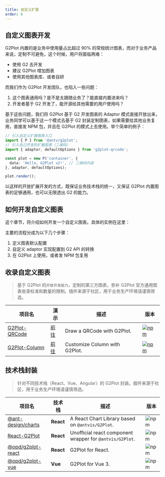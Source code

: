 ```yaml
---
title: 自定义扩展
order: 6
---
```


## 自定义图表开发

G2Plot 内置的是业务中使用量占比超过 90% 的常规统计图表，而对于业务产品来说，定制不可避免，这个时候，用户将面临两难：

 - 使用 G2 去开发
 - 建议 G2Plot 增加图表
 - 使用其他图表库、或者自研

而我们作为 G2Plot 开发团队，也陷入一些问题：

1. 这个图表通用吗？是不是太跟随业务了？能直接内置进来吗？
2. 开发者基于 G2 开发了，能开源给其他需要的用户使用吗？

基于这些问题，我们将 G2Plot 基于 G2 开发图表的 Adaptor 模式直接开放出来，业务同学可以基于这一个模式去基于 G2 封装定制图表，如果需要给其他业务复用，直接发 NPM 包，并且在 G2Plot 的模式上去使用。举个简单的例子：

```ts
// 引入自定义扩展图表入口
import { P } from '@antv/g2plot';
// 引入自己开发的扩展图表（二维码）
import { adaptor, defaultOptions } from 'g2plot-qrcode';

const plot = new P('container', {
  data: 'Hello, G2Plot v2!', // 二维码内容
}, adaptor, defaultOptions);

plot.render();
```

以这样的开放扩展开发的方式，既保证业务技术栈的统一，又保证 G2Plot 内置图表的足够通用，也可以无限透出 G2 的能力。


## 如何开发自定义图表

这个章节，将介绍如何开发一个自定义图表。具体的实例在这里：

<playground path="plugin/basic/demo/hill-column.ts"></playground>

主要的流程分成为以下几个步骤：

1. 定义图表默认配置
2. 自定义 adaptor 实现配置到 G2 API 的转换
3. 在 G2Plot 上使用，或者发 NPM 包复用


## 收录自定义图表

> 基于 G2Plot 的`开放开发能力`，定制的第三方图表，弥补 G2Plot 官方通用图表收录标准和数量的限制。插件来源于社区，用于业务生产环境请谨慎筛选。

| 项目名 | 演示 | 描述 | 版本 |
|---|---|---|---|
| [G2Plot-QRCode](https://github.com/hustcc/G2Plot-QRCode) | [前往](https://git.hust.cc/G2Plot-QRCode) | Draw a QRCode with G2Plot. | [![npm](https://img.shields.io/npm/v/g2plot-qrcode.svg)](https://www.npmjs.com/package/g2plot-qrcode) |
| [G2Plot-Column](https://github.com/yujs/G2Plot-Column) | [前往](https://yujs.github.io/G2Plot-Column/) | Customize Column with G2Plot. | [![npm](https://img.shields.io/npm/v/g2plot-column.svg)](https://www.npmjs.com/package/g2plot-column) | 


## 技术栈封装

> 针对不同技术栈（React、Vue、Angular）的 G2Plot 封装。插件来源于社区，用于业务生产环境请谨慎筛选。

| 项目名 | 技术栈 | 描述 | 版本 |
|---|---|---|---|
| [@ant-design/charts](https://github.com/ant-design/ant-design-charts) | **React** | A React Chart Library based on `@antvis/G2Plot`. | ![npm](https://img.shields.io/npm/v/@ant-design/charts) |
| [React-G2Plot](https://github.com/hustcc/React-G2Plot) | **React** | Unofficial react component wrapper for `@antvis/G2Plot`. | ![npm](https://img.shields.io/npm/v/react-g2plot.svg) |
| [@opd/g2plot-react](https://github.com/open-data-plan/g2plot-react) | **React** | G2Plot for React. | ![npm](https://img.shields.io/npm/v/@opd/g2plot-react.svg) |
| [@opd/g2plot-vue](https://github.com/open-data-plan/g2plot-vue) | **Vue** | G2Plot for Vue 3. | ![npm](https://img.shields.io/npm/v/@opd/g2plot-vue.svg) |
